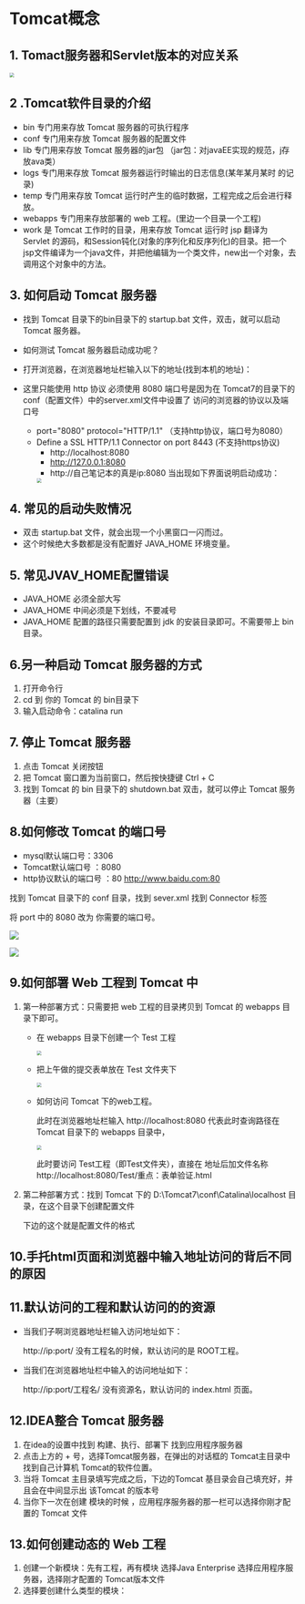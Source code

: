 # Tomcat概念
## 1. Tomact服务器和Servlet版本的对应关系

<img src="https://gitee.com/YunboCheng/imageBad/raw/master/image/20210713124308.png" style="zoom:50%;" />

## 2 .Tomcat软件目录的介绍

- bin	专门用来存放 Tomcat 服务器的可执行程序
- conf   专门用来存放 Tomcat 服务器的配置文件
- lib     专门用来存放 Tomcat 服务器的jar包 （jar包：对javaEE实现的规范，j存放ava类）
- logs   专门用来存放 Tomcat  服务器运行时输出的日志信息(某年某月某时 的记录)
- temp    专门用来存放 Tomcat  运行时产生的临时数据，工程完成之后会进行释放。
- webapps  专门用来存放部署的 web 工程。(里边一个目录一个工程)
- work  是 Tomcat  工作时的目录，用来存放 Tomcat  运行时 jsp 翻译为 Servlet 的源码，和Session钝化(对象的序列化和反序列化)的目录。把一个jsp文件编译为一个java文件，并把他编辑为一个类文件，new出一个对象，去调用这个对象中的方法。

## 3. 如何启动 Tomcat  服务器

- 找到 Tomcat  目录下的bin目录下的 startup.bat 文件，双击，就可以启动 Tomcat  服务器。

- 如何测试 Tomcat  服务器启动成功呢？

- 打开浏览器，在浏览器地址栏输入以下的地址(找到本机的地址)：

- 这里只能使用 http 协议 必须使用 8080 端口号是因为在 Tomcat7的目录下的conf（配置文件）中的server.xml文件中设置了 访问的浏览器的协议以及端口号
  - port="8080" protocol="HTTP/1.1" （支持http协议，端口号为8080） 
  - Define a SSL HTTP/1.1 Connector on port 8443 (不支持https协议)
    - http://localhost:8080
    - http://127.0.0.1:8080 
    - http://自己笔记本的真是ip:8080
    当出现如下界面说明启动成功：
    <img src="https://gitee.com/YunboCheng/imageBad/raw/master/image/20210713130818.png" style="zoom:50%;" />

## 4. 常见的启动失败情况

- 双击 startup.bat 文件，就会出现一个小黑窗口一闪而过。
- 这个时候绝大多数都是没有配置好 JAVA_HOME 环境变量。

## 5. 常见JVAV_HOME配置错误

- JAVA_HOME 必须全部大写
- JAVA_HOME 中间必须是下划线，不要减号
- JAVA_HOME 配置的路径只需要配置到 jdk 的安装目录即可。不需要带上 bin 目录。

## 6.另一种启动 Tomcat 服务器的方式

1. 打开命令行
2. cd 到 你的 Tomcat 的 bin目录下
3. 输入启动命令：catalina run

## 7. 停止 Tomcat 服务器

1. 点击 Tomcat 关闭按钮
2. 把 Tomcat 窗口置为当前窗口，然后按快捷键 Ctrl + C 
3. 找到 Tomcat 的 bin 目录下的 shutdown.bat 双击，就可以停止 Tomcat 服务器（主要）

## 8.如何修改 Tomcat 的端口号

- mysql默认端口号：3306
- Tomcat默认端口号 ：8080
- http协议默认的端口号 ：80   http://www.baidu.com:80

找到 Tomcat 目录下的 conf 目录，找到 sever.xml  找到  Connector 标签 

将 port 中的 8080 改为 你需要的端口号。

![](https://gitee.com/YunboCheng/imageBad/raw/master/image/20210713171421.png) 

![](https://gitee.com/YunboCheng/imageBad/raw/master/image/20210714205057.png)
## 9.如何部署 Web 工程到 Tomcat 中

1. 第一种部署方式：只需要把 web 工程的目录拷贝到 Tomcat 的 webapps 目录下即可。

   - 在 webapps 目录下创建一个 Test 工程

     <img src="https://gitee.com/YunboCheng/imageBad/raw/master/image/20210713173648.png" style="zoom:50%;" />

   - 把上午做的提交表单放在 Test 文件夹下

     <img src="https://gitee.com/YunboCheng/imageBad/raw/master/image/20210713173801.png" style="zoom:50%;" />

   - 如何访问 Tomcat 下的web工程。

     此时在浏览器地址栏输入 http://localhost:8080  代表此时查询路径在 Tomcat 目录下的 webapps 目录中，

     <img src="https://gitee.com/YunboCheng/imageBad/raw/master/image/20210713174211.png" style="zoom:50%;" />

     此时要访问 Test工程（即Test文件夹），直接在 地址后加文件名称  http://localhost:8080/Test/重点：表单验证.html

2. 第二种部署方式：找到 Tomcat 下的 D:\Tomcat7\conf\Catalina\localhost 目录，在这个目录下创建配置文件

   <!--Context 表示一个工程的上下文
          path表示工程的访问路径：/abc
          docBase表示你的工程目录在哪里
   -->

   下边的这个就是配置文件的格式

   <Context path = "abc/" docBase = "E:\book"/>

## 10.手托html页面和浏览器中输入地址访问的背后不同的原因



## 11.默认访问的工程和默认访问的的资源

- 当我们子啊浏览器地址栏输入访问地址如下：

  http://ip:port/       没有工程名的时候，默认访问的是 ROOT工程。

- 当我们在浏览器地址栏中输入的访问地址如下：

  http://ip:port/工程名/   没有资源名，默认访问的 index.html 页面。

## 12.IDEA整合 Tomcat 服务器

1. 在idea的设置中找到 构建、执行、部署下 找到应用程序服务器
2. 点击上方的 + 号，选择Tomcat服务器，在弹出的对话框的 Tomcat主目录中找到自己计算机 Tomcat的软件位置。
3. 当将 Tomcat 主目录填写完成之后，下边的Tomcat 基目录会自己填充好，并且会在中间显示出 该Tomcat 的版本号
4. 当你下一次在创建 模块的时候 ，应用程序服务器的那一栏可以选择你刚才配置的 Tomcat 文件

## 13.如何创建动态的 Web 工程

1. 创建一个新模块：先有工程，再有模块  选择Java Enterprise 选择应用程序服务器，选择刚才配置的 Tomcat版本文件
2. 选择要创建什么类型的模块：